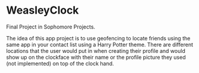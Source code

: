 # WeasleyClock
Final Project in Sophomore Projects. 

The idea of this app project is to use geofencing to locate friends using the same app in your contact list using a Harry Potter theme.
There are different locations that the user would put in when creating their profile and would show up on the clockface with their
name or the profile picture they used (not implemented) on top of the clock hand.
